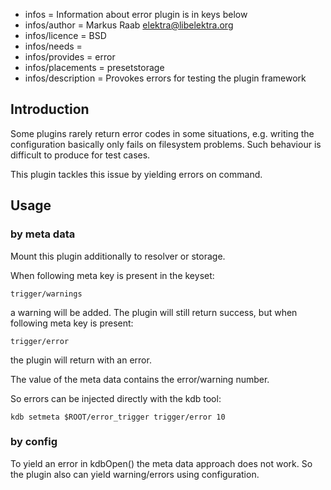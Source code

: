 - infos = Information about error plugin is in keys below
- infos/author = Markus Raab <elektra@libelektra.org>
- infos/licence = BSD
- infos/needs =
- infos/provides = error
- infos/placements = presetstorage
- infos/description = Provokes errors for testing the plugin framework

## Introduction ##

Some plugins rarely return error codes in some situations, e.g. writing
the configuration basically only fails on filesystem problems. Such
behaviour is difficult to produce for test cases.

This plugin tackles this issue by yielding errors on command.

## Usage ##

### by meta data ###

Mount this plugin additionally to resolver or storage.

When following meta key is present in the keyset:

	trigger/warnings

a warning will be added. The plugin will still return success, but when
following meta key is present:

	trigger/error

the plugin will return with an error.

The value of the meta data contains the error/warning number.

So errors can be injected directly with the kdb tool:

	kdb setmeta $ROOT/error_trigger trigger/error 10


### by config ###

To yield an error in kdbOpen() the meta data approach does not work. So
the plugin also can yield warning/errors using configuration.
